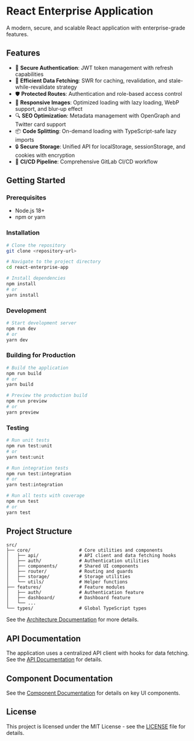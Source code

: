 # React Enterprise Application

A modern, secure, and scalable React application with enterprise-grade features.

## Features

- 🔐 **Secure Authentication**: JWT token management with refresh capabilities
- 🔄 **Efficient Data Fetching**: SWR for caching, revalidation, and stale-while-revalidate strategy
- 🛡️ **Protected Routes**: Authentication and role-based access control
- 📱 **Responsive Images**: Optimized loading with lazy loading, WebP support, and blur-up effect
- 🔍 **SEO Optimization**: Metadata management with OpenGraph and Twitter card support
- 📦 **Code Splitting**: On-demand loading with TypeScript-safe lazy imports
- 🔒 **Secure Storage**: Unified API for localStorage, sessionStorage, and cookies with encryption
- 🚀 **CI/CD Pipeline**: Comprehensive GitLab CI/CD workflow

## Getting Started

### Prerequisites

- Node.js 18+
- npm or yarn

### Installation

```bash
# Clone the repository
git clone <repository-url>

# Navigate to the project directory
cd react-enterprise-app

# Install dependencies
npm install
# or
yarn install
```

### Development

```bash
# Start development server
npm run dev
# or
yarn dev
```

### Building for Production

```bash
# Build the application
npm run build
# or
yarn build

# Preview the production build
npm run preview
# or
yarn preview
```

### Testing

```bash
# Run unit tests
npm run test:unit
# or
yarn test:unit

# Run integration tests
npm run test:integration
# or
yarn test:integration

# Run all tests with coverage
npm run test
# or
yarn test
```

## Project Structure

```
src/
├── core/                  # Core utilities and components
│   ├── api/               # API client and data fetching hooks
│   ├── auth/              # Authentication utilities
│   ├── components/        # Shared UI components
│   ├── router/            # Routing and guards
│   ├── storage/           # Storage utilities
│   └── utils/             # Helper functions
├── features/              # Feature modules
│   ├── auth/              # Authentication feature
│   ├── dashboard/         # Dashboard feature
│   └── ...
└── types/                 # Global TypeScript types
```

See the [Architecture Documentation](docs/architecture.md) for more details.

## API Documentation

The application uses a centralized API client with hooks for data fetching. See the [API Documentation](docs/api.md) for details.

## Component Documentation

See the [Component Documentation](docs/components.md) for details on key UI components.

## License

This project is licensed under the MIT License - see the [LICENSE](LICENSE) file for details.
